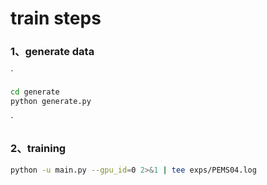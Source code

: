 # train steps

### 1、generate data

`

```bash
cd generate
python generate.py
```

`

### 2、training

```bash
python -u main.py --gpu_id=0 2>&1 | tee exps/PEMS04.log
```

